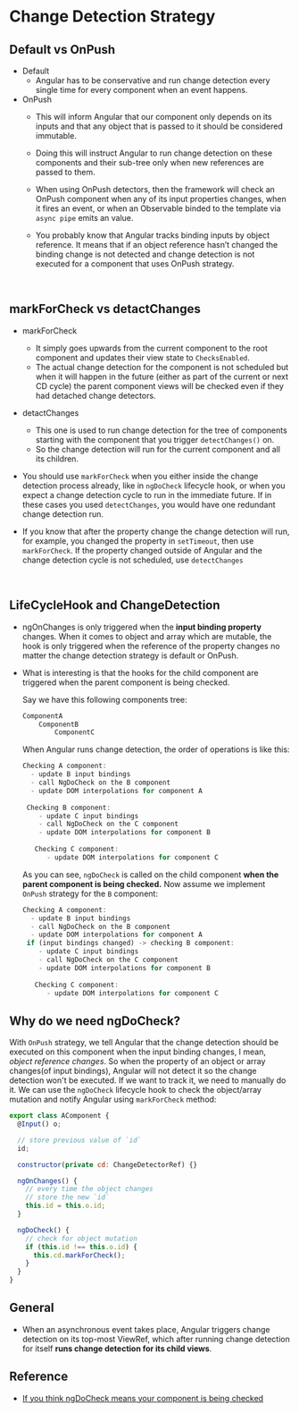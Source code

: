 # Change Detection Strategy

## Default vs OnPush

- Default
  - Angular has to be conservative and run change detection every single time for every component when an event happens.
- OnPush
  - This will inform Angular that our component only depends on its inputs and that any object that is passed to it should be considered immutable.

  - Doing this will instruct Angular to run change detection on these components and their sub-tree only when new references are passed to them.

  - When using OnPush detectors, then the framework will check an OnPush component when any of its input properties changes, when it fires an event, or when an Observable binded to the template via `async pipe` emits an value.

  - You probably know that Angular tracks binding inputs by object reference. It means that if an object reference hasn’t changed the binding change is not detected and change detection is not executed for a component that uses OnPush strategy.

    ​

## markForCheck vs detactChanges

- markForCheck

  - It simply goes upwards from the current component to the root component and updates their view state to `ChecksEnabled`.
  - The actual change detection for the component is not scheduled but when it will happen in the future (either as part of the current or next CD cycle) the parent component views will be checked even if they had detached change detectors.

- detactChanges

  - This one is used to run change detection for the tree of components starting with the component that you trigger `detectChanges()` on.
  - So the change detection will run for the current component and all its children.

- You should use `markForCheck` when you either inside the change detection process already, like in `ngDoCheck` lifecycle hook, or when you expect a change detection cycle to run in the immediate future. If in these cases you used `detectChanges`, you would have one redundant change detection run.

- If you know that after the property change the change detection will run, for example, you changed the property in `setTimeout`, then use `markForCheck`. If the property changed outside of Angular and the change detection cycle is not scheduled, use `detectChanges`

  ​

## LifeCycleHook and ChangeDetection

- ngOnChanges is only triggered when the __input binding property__ changes. When it comes to object and array which are mutable, the hook is only triggered when the reference of the property changes no matter the change detection strategy is default or OnPush.

- What is interesting is that the hooks for the child component are triggered when the parent component is being checked.

  Say we have this following components tree:

  ```javascript
  ComponentA
      ComponentB
          ComponentC
  ```

  When Angular runs change detection, the order of operations is like this:

  ```javascript
  Checking A component:
    - update B input bindings
    - call NgDoCheck on the B component
    - update DOM interpolations for component A
   
   Checking B component:
      - update C input bindings
      - call NgDoCheck on the C component
      - update DOM interpolations for component B
   
     Checking C component:
        - update DOM interpolations for component C
  ```

  As you can see, `ngDoCheck` is called on the child component **when the parent component is being checked.** Now assume we implement `OnPush` strategy for the `B` component:

  ```javascript
  Checking A component:
    - update B input bindings
    - call NgDoCheck on the B component
    - update DOM interpolations for component A
   if (input bindings changed) -> checking B component:
      - update C input bindings
      - call NgDoCheck on the C component
      - update DOM interpolations for component B
   
     Checking C component:
        - update DOM interpolations for component C
  ```




## Why do we need ngDoCheck?

With `OnPush` strategy, we tell Angular that the change detection should be executed on this component when the input binding changes, I mean, *object reference changes*. So when the property of an object or array changes(of input bindings), Angular will not detect it so the change detection won't be executed. If we want to track it, we need to manually do it. We can use the `ngDoCheck` lifecycle hook to check the object/array mutation and notify Angular using `markForCheck` method:

```javascript
export class AComponent {
  @Input() o;

  // store previous value of `id`
  id;

  constructor(private cd: ChangeDetectorRef) {}

  ngOnChanges() {
    // every time the object changes 
    // store the new `id`
    this.id = this.o.id;
  }

  ngDoCheck() {
    // check for object mutation
    if (this.id !== this.o.id) {
      this.cd.markForCheck();
    }
  }
}
```



## General

- When an asynchronous event takes place, Angular triggers change detection on its top-most ViewRef, which after running change detection for itself **runs change detection for its child views**.



## Reference

- [If you think ngDoCheck means your component is being checked](https://blog.angularindepth.com/if-you-think-ngdocheck-means-your-component-is-being-checked-read-this-article-36ce63a3f3e5)
